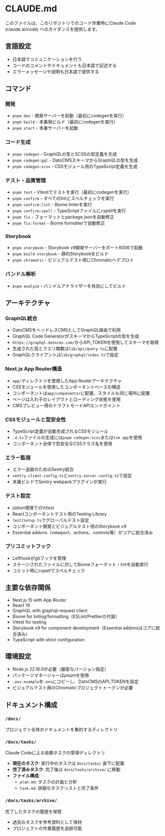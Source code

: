 # CLAUDE.md

このファイルは、このリポジトリでのコード作業時にClaude Code (claude.ai/code) へのガイダンスを提供します。

## 言語設定
- 日本語でコミュニケーションを行う
- コードのコメントやドキュメントも日本語で記述する
- エラーメッセージや説明も日本語で提供する

## コマンド

### 開発
- `pnpm dev` - 開発サーバーを起動（最初にcodegenを実行）
- `pnpm build` - 本番用ビルド（最初にcodegenを実行）
- `pnpm start` - 本番サーバーを起動

### コード生成
- `pnpm codegen` - GraphQLの型とSCSSの型定義を生成
- `pnpm codegen:gql` - DatoCMSスキーマからGraphQLの型を生成
- `pnpm codegen:scss` - CSSモジュール用のTypeScript定義を生成

### テスト・品質管理
- `pnpm test` - Vitestでテストを実行（最初にcodegenを実行）
- `pnpm confirm` - すべてのlintとスペルチェックを実行
- `pnpm confirm:lint` - Biome linterを実行
- `pnpm confirm:spell` - TypeScriptファイルにcspellを実行
- `pnpm fix` - フォーマットとpackage.jsonを自動修正
- `pnpm fix:format` - Biome formatterで自動修正

### Storybook
- `pnpm storybook` - Storybook v9開発サーバーをポート6006で起動
- `pnpm build-storybook` - 静的Storybookをビルド
- `pnpm chromatic` - ビジュアルテスト用にChromaticへデプロイ

### バンドル解析
- `pnpm analyze` - バンドルアナライザーを有効にしてビルド

## アーキテクチャ

### GraphQL統合
- DatoCMSをヘッドレスCMSとしてGraphQL経由で利用
- GraphQL Code GeneratorがスキーマからTypeScriptの型を生成
- `https://graphql.datocms.com/`からAPI_TOKENを使用してスキーマを取得
- 生成された型とクエリ関数は`lib/api/query.ts`に配置
- GraphQLクライアントは`lib/graphql/index.ts`で設定

### Next.js App Router構造
- `app/`ディレクトリを使用したApp Routerアーキテクチャ
- CSSモジュールを使用したコンポーネントベースの構造
- コンポーネントは`app/components/`に配置、スタイルも同じ場所に配置
- ページは入れ子のレイアウトとローディング状態を使用
- CMSプレビュー用のドラフトモードAPIエンドポイント

### CSSモジュールと型安全性
- TypeScript定義が自動生成されるCSSモジュール
- `.d.ts`ファイルの生成には`pnpm codegen:scss`または`tcm app`を使用
- コンポーネント全体で型安全なCSSクラス名を使用

### エラー監視
- エラー追跡のためのSentry統合
- `sentry.client.config.ts`と`sentry.server.config.ts`で設定
- 本番ビルドでSentry webpackプラグインが実行

### テスト設定
- jsdom環境でのVitest
- Reactコンポーネントテスト用のTesting Library
- `test/setup.ts`でグローバルテスト設定
- コンポーネント開発とビジュアルテスト用のStorybook v9
- Essential addons（viewport、actions、controls等）がコアに統合済み

### プリコミットフック
- Lefthookがgitフックを管理
- ステージされたファイルに対してBiomeフォーマット・lintを自動実行
- コミット時にcspellでスペルチェック

## 主要な依存関係
- Next.js 15 with App Router
- React 19
- GraphQL with graphql-request client
- Biome for linting/formatting（ESLint/Prettierの代替）
- Vitest for testing
- Storybook v9 for component development（Essential addonsはコアに統合済み）
- TypeScript with strict configuration

## 環境設定
- Node.js 22.16.0が必要（厳密なバージョン指定）
- パッケージマネージャーはpnpmを使用
- `.env.example`を`.env`にコピーし、DatoCMSのAPI_TOKENを設定
- ビジュアルテスト用のChromaticプロジェクトトークンが必要

## ドキュメント構成

### `/docs/`
プロジェクト全体のドキュメントを集約するディレクトリ

### `/docs/tasks/`
Claude Codeによる依頼タスクの管理ディレクトリ
- **現在のタスク**: 実行中のタスクは `docs/tasks/` 直下に配置
- **完了済みタスク**: 完了後は `docs/tasks/archive/` に移動
- **ファイル構成**: 
  - `plan.md`: タスクの計画と分析
  - `task.md`: 詳細なタスクリストと完了条件

### `/docs/tasks/archive/`
完了したタスクの履歴を保管
- 過去のタスクを参考資料として保持
- プロジェクトの作業履歴を追跡可能